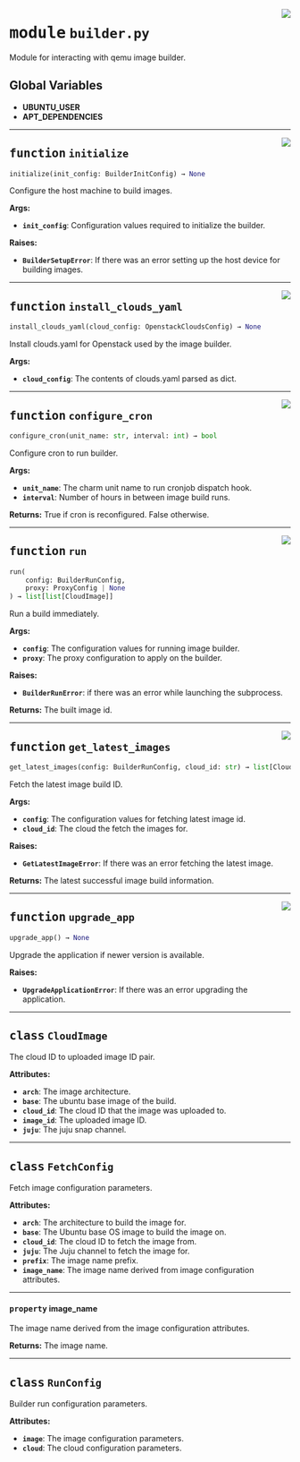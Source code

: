 <!-- markdownlint-disable -->

<a href="../src/builder.py#L0"><img align="right" style="float:right;" src="https://img.shields.io/badge/-source-cccccc?style=flat-square"></a>

# <kbd>module</kbd> `builder.py`
Module for interacting with qemu image builder. 

**Global Variables**
---------------
- **UBUNTU_USER**
- **APT_DEPENDENCIES**

---

<a href="../src/builder.py#L51"><img align="right" style="float:right;" src="https://img.shields.io/badge/-source-cccccc?style=flat-square"></a>

## <kbd>function</kbd> `initialize`

```python
initialize(init_config: BuilderInitConfig) → None
```

Configure the host machine to build images. 



**Args:**
 
 - <b>`init_config`</b>:  Configuration values required to initialize the builder. 



**Raises:**
 
 - <b>`BuilderSetupError`</b>:  If there was an error setting up the host device for building images. 


---

<a href="../src/builder.py#L140"><img align="right" style="float:right;" src="https://img.shields.io/badge/-source-cccccc?style=flat-square"></a>

## <kbd>function</kbd> `install_clouds_yaml`

```python
install_clouds_yaml(cloud_config: OpenstackCloudsConfig) → None
```

Install clouds.yaml for Openstack used by the image builder. 



**Args:**
 
 - <b>`cloud_config`</b>:  The contents of clouds.yaml parsed as dict. 


---

<a href="../src/builder.py#L154"><img align="right" style="float:right;" src="https://img.shields.io/badge/-source-cccccc?style=flat-square"></a>

## <kbd>function</kbd> `configure_cron`

```python
configure_cron(unit_name: str, interval: int) → bool
```

Configure cron to run builder. 



**Args:**
 
 - <b>`unit_name`</b>:  The charm unit name to run cronjob dispatch hook. 
 - <b>`interval`</b>:  Number of hours in between image build runs. 



**Returns:**
 True if cron is reconfigured. False otherwise. 


---

<a href="../src/builder.py#L216"><img align="right" style="float:right;" src="https://img.shields.io/badge/-source-cccccc?style=flat-square"></a>

## <kbd>function</kbd> `run`

```python
run(
    config: BuilderRunConfig,
    proxy: ProxyConfig | None
) → list[list[CloudImage]]
```

Run a build immediately. 



**Args:**
 
 - <b>`config`</b>:  The configuration values for running image builder. 
 - <b>`proxy`</b>:  The proxy configuration to apply on the builder. 



**Raises:**
 
 - <b>`BuilderRunError`</b>:  if there was an error while launching the subprocess. 



**Returns:**
 The built image id. 


---

<a href="../src/builder.py#L431"><img align="right" style="float:right;" src="https://img.shields.io/badge/-source-cccccc?style=flat-square"></a>

## <kbd>function</kbd> `get_latest_images`

```python
get_latest_images(config: BuilderRunConfig, cloud_id: str) → list[CloudImage]
```

Fetch the latest image build ID. 



**Args:**
 
 - <b>`config`</b>:  The configuration values for fetching latest image id. 
 - <b>`cloud_id`</b>:  The cloud the fetch the images for. 



**Raises:**
 
 - <b>`GetLatestImageError`</b>:  If there was an error fetching the latest image. 



**Returns:**
 The latest successful image build information. 


---

<a href="../src/builder.py#L558"><img align="right" style="float:right;" src="https://img.shields.io/badge/-source-cccccc?style=flat-square"></a>

## <kbd>function</kbd> `upgrade_app`

```python
upgrade_app() → None
```

Upgrade the application if newer version is available. 



**Raises:**
 
 - <b>`UpgradeApplicationError`</b>:  If there was an error upgrading the application. 


---

## <kbd>class</kbd> `CloudImage`
The cloud ID to uploaded image ID pair. 



**Attributes:**
 
 - <b>`arch`</b>:  The image architecture. 
 - <b>`base`</b>:  The ubuntu base image of the build. 
 - <b>`cloud_id`</b>:  The cloud ID that the image was uploaded to. 
 - <b>`image_id`</b>:  The uploaded image ID. 
 - <b>`juju`</b>:  The juju snap channel. 





---

## <kbd>class</kbd> `FetchConfig`
Fetch image configuration parameters. 



**Attributes:**
 
 - <b>`arch`</b>:  The architecture to build the image for. 
 - <b>`base`</b>:  The Ubuntu base OS image to build the image on. 
 - <b>`cloud_id`</b>:  The cloud ID to fetch the image from. 
 - <b>`juju`</b>:  The Juju channel to fetch the image for. 
 - <b>`prefix`</b>:  The image name prefix. 
 - <b>`image_name`</b>:  The image name derived from image configuration attributes. 


---

#### <kbd>property</kbd> image_name

The image name derived from the image configuration attributes. 



**Returns:**
  The image name. 




---

## <kbd>class</kbd> `RunConfig`
Builder run configuration parameters. 



**Attributes:**
 
 - <b>`image`</b>:  The image configuration parameters. 
 - <b>`cloud`</b>:  The cloud configuration parameters. 





